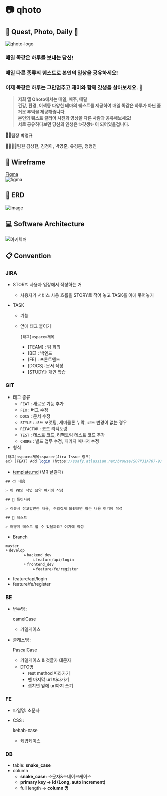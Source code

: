 # 📷 qhoto

## 💝 Quest, Photo, Daily 💝

![qhoto-logo](/uploads/a7e4d7a0f9e4f7ab200f83224ef65b30/qhoto-logo.png)

### 매일 똑같은 하루를 보내는 당신!

### 매일 다른 종류의 퀘스트로 본인의 일상을 공유하세요!

### 이제 똑같은 하루는 그만멈추고 재미와 함께 갓생을 살아보세요. 🤩

> **저희 앱 Qhoto에서는 매일, 매주, 매달**<br>**건강, 환경, 이색등 다양한 테마의 퀘스트를 제공하여 매일 똑같은 하루가 아닌 즐거운 추억을 제공해줍니다.**<br>**본인의 퀘스트 클리어 사진과 영상을 다른 사람과 공유해보세요!** <br>**서로 공유하다보면 당신의 인생은 ✨갓생✨ 이 되어있을겁니다.**
> <br>

🙋‍♂️팀장 박명규

👨‍👩‍👦‍👦팀원 김상현, 김정아, 박영준, 유경훈, 정형진

## 📱 Wireframe

[Figma](https://www.figma.com/file/aFFFni2Q5Q9Myu0sxVAQme/qhoto?node-id=0%3A1&t=Am2MciN9gJYOk3wV-1)<br>
![figma](/uploads/bd718c2fcf2f641c14cd5ec059fcaa64/image.png)

## 📏 ERD

![image](/uploads/16fa73c35c48fee6576f0eb6c3ab973f/image.png)

## 💻 Software Architecture

![아키텍쳐](/uploads/2b2c320cbe213066acdd5231b96d15b3/아키텍쳐.jpg)

## 📋 Convention

### JIRA

- STORY: 사용자 입장에서 작성하는 거

  - 사용자가 서비스 사용 흐름을 STORY로 적어 놓고 TASK를 이에 묶어놓기

- TASK

  - 기능

  - 앞에 태그 붙이기

    `[태그]<space>제목`

    - [TEAM] : 팀 회의
    - [BE] : 백엔드
    - [FE] : 프론트엔드
    - [DOCS]: 문서 작성
    - [STUDY]: 개인 학습

### GIT

- 태그 종류
  - `FEAT` : 새로운 기능 추가
  - `FIX` : 버그 수정
  - `DOCS` : 문서 수정
  - `STYLE` : 코드 포맷팅, 세미콜론 누락, 코드 변경이 없는 경우
  - `REFACTOR` : 코드 리펙토링
  - `TEST` : 테스트 코드, 리펙토링 테스트 코드 추가
  - `CHORE` : 빌드 업무 수정, 패키지 매니저 수정
- 형식

```java
[태그]<space>제목<space>(Jira Issue 링크)
ex) [FEAT] Add login (https://ssafy.atlassian.net/browse/S07P31A707-9)
```

- [template.md](http://template.md/) (MR 날릴때)

```java
## ⛅️ 내용

> 이 PR의 작업 요약 여기에 작성

## 🎸 특이사항

> 리뷰시 참고할만한 내용, 주의깊게 봐줬으면 하는 내용 여기에 작성

## 🎸 테스트

> 어떻게 테스트 할 수 있을까요? 여기에 작성
```

- Branch

```java
master
ㄴdevelop
		ㄴbackend_dev
			ㄴfeature/api/login
		ㄴfrontend_dev
			ㄴfeature/fe/register
```

- feature/api/login
- feature/fe/register

### **BE**

- 변수명 :

  camelCase

  - 카멜케이스

- 클래스명 :

  PascalCase

  - 카멜케이스 & 첫글자 대문자
  - DTO명
    - rest method 따라가기
    - 맨 마지막 url 따라가기
    - 겹치면 앞에 url까지 쓰기

### **FE**

- 파일명: 소문자

- CSS :

  kebab-case

  - 케밥케이스

### **DB**

- table: **snake_case**
- column
  - **snake_case:** 소문자&스네이크케이스
  - **primary key → id (Long, auto increment)**
  - full length → **column 명**
